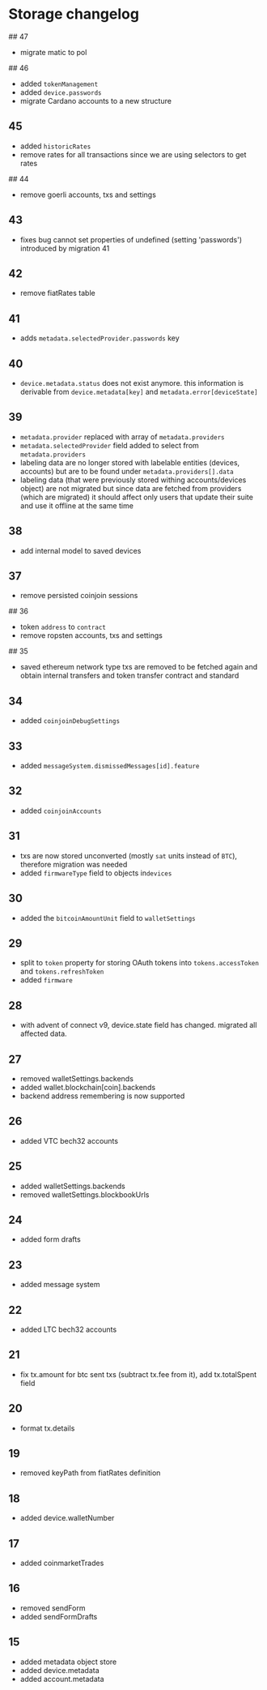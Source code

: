 # Storage changelog

## 47

-   migrate matic to pol

## 46

-   added `tokenManagement`
-   added `device.passwords`
-   migrate Cardano accounts to a new structure

## 45

-   added `historicRates`
-   remove rates for all transactions since we are using selectors to get rates

## 44

-   remove goerli accounts, txs and settings

## 43

-   fixes bug cannot set properties of undefined (setting 'passwords') introduced by migration 41

## 42

-   remove fiatRates table

## 41

-   adds `metadata.selectedProvider.passwords` key

## 40

-   `device.metadata.status` does not exist anymore. this information is derivable from `device.metadata[key]` and `metadata.error[deviceState]`

## 39

-   `metadata.provider` replaced with array of `metadata.providers`
-   `metadata.selectedProvider` field added to select from `metadata.providers`
-   labeling data are no longer stored with labelable entities (devices, accounts) but are to be found under `metadata.providers[].data`
-   labeling data (that were previously stored withing accounts/devices object) are not migrated
    but since data are fetched from providers (which are migrated) it should affect only users that update their suite and use it offline at the same time

## 38

-   add internal model to saved devices

## 37

-   remove persisted coinjoin sessions

## 36

-   token `address` to `contract`
-   remove ropsten accounts, txs and settings

## 35

-   saved ethereum network type txs are removed to be fetched again and obtain internal transfers and token transfer contract and standard

## 34

-   added `coinjoinDebugSettings`

## 33

-   added `messageSystem.dismissedMessages[id].feature`

## 32

-   added `coinjoinAccounts`

## 31

-   txs are now stored unconverted (mostly `sat` units instead of `BTC`), therefore migration was needed
-   added `firmwareType` field to objects in`devices`

## 30

-   added the `bitcoinAmountUnit` field to `walletSettings`

## 29

-   split to `token` property for storing OAuth tokens into `tokens.accessToken` and `tokens.refreshToken`
-   added `firmware`

## 28

-   with advent of connect v9, device.state field has changed. migrated all affected data.

## 27

-   removed walletSettings.backends
-   added wallet.blockchain[coin].backends
-   backend address remembering is now supported

## 26

-   added VTC bech32 accounts

## 25

-   added walletSettings.backends
-   removed walletSettings.blockbookUrls

## 24

-   added form drafts

## 23

-   added message system

## 22

-   added LTC bech32 accounts

## 21

-   fix tx.amount for btc sent txs (subtract tx.fee from it), add tx.totalSpent field

## 20

-   format tx.details

## 19

-   removed keyPath from fiatRates definition

## 18

-   added device.walletNumber

## 17

-   added coinmarketTrades

## 16

-   removed sendForm
-   added sendFormDrafts

## 15

-   added metadata object store
-   added device.metadata
-   added account.metadata
